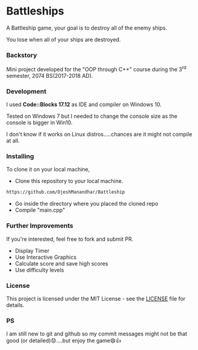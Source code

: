 # Battleships

A Battleship game, your goal is to destroy all of the enemy ships.

You lose when all of your ships are destroyed.

### Backstory
Mini project developed for the "OOP through C++" course during the 3<sup>rd</sup> semester, 2074 BS(2017-2018 AD).

### Development
I used **Code::Blocks 17.12** as IDE and compiler on Windows 10.

Tested on Windows 7 but I needed to change the console size as the console is bigger in Win10.

I don't know if it works on Linux distros.....chances are it might not compile at all.

### Installing
To clone it on your local machine,
- Clone this repository to your local machine.
```cmd
https://github.com/OjeshManandhar/Battleship
```
- Go inside the directory where you placed the cloned repo
- Compile "main.cpp"

### Further Improvements
If you're interested, feel free to fork and submit PR.
- Display Timer
- Use Interactive Graphics
- Calculate score and save high scores
- Use difficulty levels

### License
This project is licensed under the MIT License - see the [LICENSE](LICENSE) file for details.

### PS
I am still new to git and github so my commit messages might not be that good (or detailed):worried:....but enjoy the game:smile::+1:
